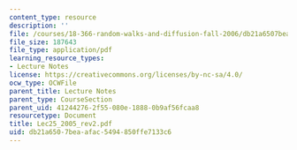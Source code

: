```yaml
---
content_type: resource
description: ''
file: /courses/18-366-random-walks-and-diffusion-fall-2006/db21a6507beaafac5494850ffe7133c6_Lec25_2005_rev2.pdf
file_size: 187643
file_type: application/pdf
learning_resource_types:
- Lecture Notes
license: https://creativecommons.org/licenses/by-nc-sa/4.0/
ocw_type: OCWFile
parent_title: Lecture Notes
parent_type: CourseSection
parent_uid: 41244276-2f55-080e-1888-0b9af56fcaa8
resourcetype: Document
title: Lec25_2005_rev2.pdf
uid: db21a650-7bea-afac-5494-850ffe7133c6
---
```

